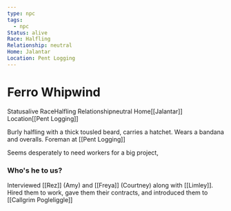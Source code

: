 ```yaml
---
type: npc
tags:
  - npc
Status: alive
Race: Halfling
Relationship: neutral
Home: Jalantar
Location: Pent Logging
---
```


# Ferro Whipwind
<span class="dataview inline-field"><span class="inline-field-key">Status</span><span class="inline-field-value">alive</span></span>
<span class="dataview inline-field"><span class="inline-field-key">Race</span><span class="inline-field-value">Halfling</span></span>
<span class="dataview inline-field"><span class="inline-field-key">Relationship</span><span class="inline-field-value">neutral</span></span>
<span class="dataview inline-field"><span class="inline-field-key">Home</span><span class="inline-field-value">[[Jalantar]]</span></span>
<span class="dataview inline-field"><span class="inline-field-key">Location</span><span class="inline-field-value">[[Pent Logging]]</span></span>

Burly halfling with a thick tousled beard, carries a hatchet. Wears a bandana and overalls.  Foreman at [[Pent Logging]]

Seems desperately to need workers for a big project, 

### Who's he to us? 
Interviewed [[Rez]] (Amy) and [[Freya]] (Courtney) along with [[Limley]]. Hired them to work, gave them their contracts, and introduced them to [[Callgrim Pogleliggle]]